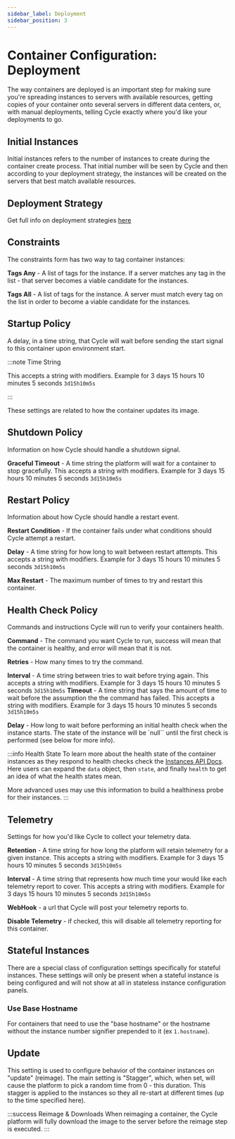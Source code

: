 ```yaml
---
sidebar_label: Deployment
sidebar_position: 3
---
```


# Container Configuration: Deployment

The way containers are deployed is an important step for making sure you're spreading instances to servers with available resources, getting copies of your container onto several servers in different data centers, or, with manual deployments, telling Cycle exactly where you'd like your deployments to go.

## Initial Instances

Initial instances refers to the number of instances to create during the container create process. That initial number will be seen by Cycle and then according to your deployment strategy, the instances will be created on the servers that best match available resources.

## Deployment Strategy

Get full info on deployment strategies [here](/reference/containers/deployment-strategies)

## Constraints

The constraints form has two way to tag container instances:

**Tags Any** - A list of tags for the instance. If a server matches any tag in the list - that server becomes a viable candidate for the instances.

**Tags All** - A list of tags for the instance. A server must match every tag on the list in order to become a viable candidate for the instances.

## Startup Policy

A delay, in a time string, that Cycle will wait before sending the start signal to this container upon environment start.

:::note Time String

This accepts a string with modifiers. Example for 3 days 15 hours 10 minutes 5 seconds `3d15h10m5s`

:::

These settings are related to how the container updates its image.

## Shutdown Policy

Information on how Cycle should handle a shutdown signal.

**Graceful Timeout** - A time string the platform will wait for a container to stop gracefully. This accepts a string with modifiers. Example for 3 days 15 hours 10 minutes 5 seconds `3d15h10m5s`

## Restart Policy

Information about how Cycle should handle a restart event.

**Restart Condition** - If the container fails under what conditions should Cycle attempt a restart.

**Delay** - A time string for how long to wait between restart attempts. This accepts a string with modifiers. Example for 3 days 15 hours 10 minutes 5 seconds `3d15h10m5s`

**Max Restart** - The maximum number of times to try and restart this container.

## Health Check Policy

Commands and instructions Cycle will run to verify your containers health.

**Command** - The command you want Cycle to run, success will mean that the container is healthy, and error will mean that it is not.

**Retries** - How many times to try the command.

**Interval** - A time string between tries to wait before trying again. This accepts a string with modifiers. Example for 3 days 15 hours 10 minutes 5 seconds `3d15h10m5s`
**Timeout** - A time string that says the amount of time to wait before the assumption the the command has failed. This accepts a string with modifiers. Example for 3 days 15 hours 10 minutes 5 seconds `3d15h10m5s`

**Delay** - How long to wait before performing an initial health check when the instance starts. The state of the instance will be `null`` until the first check is performed (see below for more info).

:::info Health State
To learn more about the health state of the container instances as they respond to health checks check the [Instances API Docs](https://api-docs.cycle.io/docs/public-api/get-container-instance). Here users can expand the `data` object, then `state`, and finally `health` to get an idea of what the health states mean.

More advanced uses may use this information to build a healthiness probe for their instances.
:::

## Telemetry

Settings for how you'd like Cycle to collect your telemetry data.

**Retention** - A time string for how long the platform will retain telemetry for a given instance. This accepts a string with modifiers. Example for 3 days 15 hours 10 minutes 5 seconds `3d15h10m5s`

**Interval** - A time string that represents how much time your would like each telemetry report to cover. This accepts a string with modifiers. Example for 3 days 15 hours 10 minutes 5 seconds `3d15h10m5s`

**WebHook** - a url that Cycle will post your telemetry reports to.

**Disable Telemetry** - if checked, this will disable all telemetry reporting for this container.

## Stateful Instances

There are a special class of configuration settings specifically for stateful instances. These settings will only be present when a stateful instance is being configured and will not show at all in stateless instance configuration panels.

### Use Base Hostname

For containers that need to use the "base hostname" or the hostname without the instance number signifier prepended to it (ex `1.hostname`).

## Update

This setting is used to configure behavior of the container instances on "update" (reimage). The main setting is "Stagger", which, when set, will cause the platform to pick a random time from 0 - this duration. This stagger is applied to the instances so they all re-start at different times (up to the time specified here).

:::success Reimage & Downloads
When reimaging a container, the Cycle platform will fully download the image to the server before the reimage step is executed.
:::
